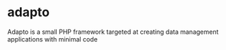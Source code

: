 adapto
======

Adapto is a small PHP framework targeted at creating data management applications with minimal code